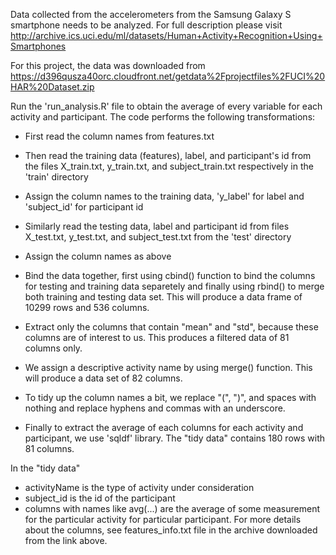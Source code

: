 Data collected from the accelerometers from the Samsung Galaxy S smartphone needs to be analyzed. For full description please visit http://archive.ics.uci.edu/ml/datasets/Human+Activity+Recognition+Using+Smartphones

For this project, the data was downloaded from
https://d396qusza40orc.cloudfront.net/getdata%2Fprojectfiles%2FUCI%20HAR%20Dataset.zip

Run the 'run_analysis.R' file to obtain the average of every variable for each activity and participant. The code performs the following transformations:

* First read the column names from features.txt
* Then read the training data (features), label, and participant's id from the files X_train.txt, y_train.txt, and subject_train.txt respectively in the 'train' directory
* Assign the column names to the training data, 'y_label' for label and 'subject_id' for participant id

* Similarly read the testing data, label and participant id from files X_test.txt, y_test.txt, and subject_test.txt from the 'test' directory
* Assign the column names as above

* Bind the data together, first using cbind() function to bind the columns for testing and training data separetely and finally using rbind() to merge both training and testing data set. This will produce a data frame of 10299 rows and 536 columns.
* Extract only the columns that contain "mean" and "std", because these columns are of interest to us. This produces a filtered data of 81 columns only.
* We assign a descriptive activity name by using merge() function. This will produce a data set of 82 columns.

* To tidy up the column names a bit, we replace "(", ")", and spaces with nothing and replace hyphens and commas with an underscore.

* Finally to extract the average of each columns for each activity and participant, we use 'sqldf' library. The "tidy data" contains 180 rows with 81 columns.

In the "tidy data"
* activityName is the type of activity under consideration
* subject_id is the id of the participant
* columns with names like avg(...) are the average of some measurement for the particular activity for particular participant. For more details about the columns, see features_info.txt file in the archive downloaded from the link above.
